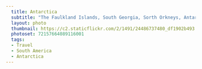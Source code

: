 ```yaml
---
  title: Antarctica
  subtitle: "The Faulkland Islands, South Georgia, Sorth Orkneys, Antarctica"
  layout: photo
  thumbnail: https://c2.staticflickr.com/2/1491/24486737480_df1902b493.jpg
  photoset: 72157664089116001
  tags:
  - Travel
  - South America
  - Antarctica
---
```

